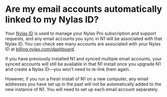 # Are my email accounts automatically linked to my Nylas ID?

Your [Nylas ID](/hc/en-us/articles/220974588-How-is-a-Nylas-ID-different-from-my-email-address-) is used to manage your Nylas Pro subscription and support requests, and any email accounts you sync in N1 will be associated with that Nylas ID. You can check see many accounts are associated with your Nylas ID at [billing.nylas.com/dashboard](http://billing.nylas.com/dashboard).

If you have previously installed N1 and synced multiple email accounts, your synced accounts will still be available in that N1 install once you upgrade N1 and create a Nylas ID—you won’t need to re-link them again.

However, if you run a fresh install of N1 on a new computer, any email addresses you have set up in the past will not be automatically added to the new instance of N1\. You will need to set up each email account separately.



